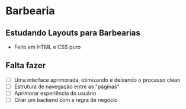 # Barbearia

## Estudando Layouts para Barbearias
- Feito em HTML e CSS puro

## Falta fazer

- [ ] Uma interface aprimorada, otimizando e deixando o processo clean
- [ ] Estrutura de navegação entre as "páginas" 
- [ ] Aprimorar experiência do usuário
- [ ] Criar um backend com a regra de negócio
